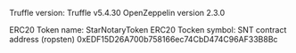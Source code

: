 Truffle version: Truffle v5.4.30
OpenZeppelin version 2.3.0


ERC20 Token name: StarNotaryToken
ERC20 Tocken symbol: SNT
contract address (ropsten) 0xEDF15D26A700b758166ec74CbD474C96AF33B8Bc